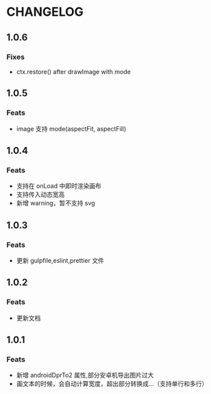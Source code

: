 # CHANGELOG

## 1.0.6

### Fixes

- ctx.restore() after drawImage with mode

## 1.0.5

### Feats

- image 支持 mode(aspectFit, aspectFill)

## 1.0.4

### Feats

- 支持在 onLoad 中即时渲染画布
- 支持传入动态宽高
- 新增 warning，暂不支持 svg

## 1.0.3

### Feats

- 更新 gulpfile,eslint,prettier 文件

## 1.0.2

### Feats

- 更新文档

## 1.0.1

### Feats

- 新增 androidDprTo2 属性,部分安卓机导出图片过大
- 画文本的时候，会自动计算宽度，超出部分转换成...（支持单行和多行）
